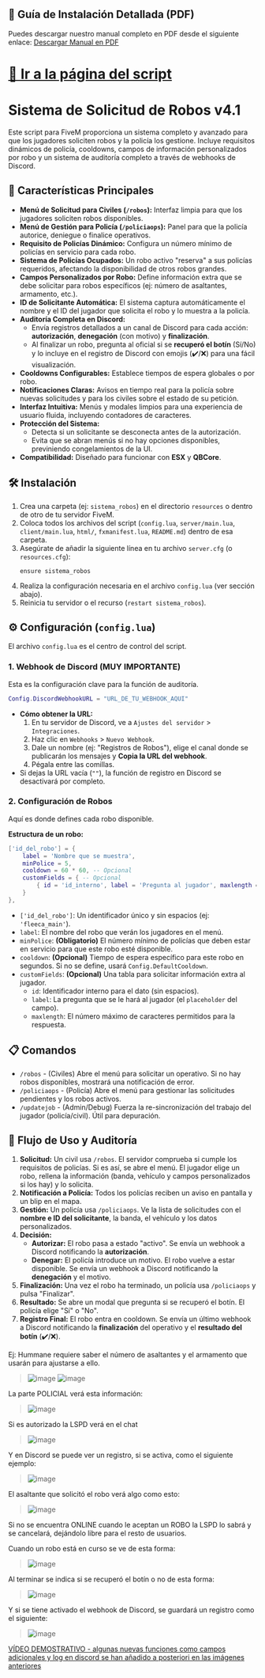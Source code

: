 ## 📄 Guía de Instalación Detallada (PDF)
Puedes descargar nuestro manual completo en PDF desde el siguiente enlace:
[Descargar Manual en PDF](https://drive.google.com/file/d/1jFVQJj1rndXKyV86GUX9SnZlAyyNgEoL/view?usp=sharing)

# [🏪 Ir a la página del script](https://sistema-gestion-robos.tebex.io/category/3021331)


# Sistema de Solicitud de Robos v4.1

Este script para FiveM proporciona un sistema completo y avanzado para que los jugadores soliciten robos y la policía los gestione. Incluye requisitos dinámicos de policía, cooldowns, campos de información personalizados por robo y un sistema de auditoría completo a través de webhooks de Discord.

## 🚀 Características Principales

- **Menú de Solicitud para Civiles (`/robos`):** Interfaz limpia para que los jugadores soliciten robos disponibles.
- **Menú de Gestión para Policía (`/policiaops`):** Panel para que la policía autorice, deniegue o finalice operativos.
- **Requisito de Policías Dinámico:** Configura un número mínimo de policías en servicio para cada robo.
- **Sistema de Policías Ocupados:** Un robo activo "reserva" a sus policías requeridos, afectando la disponibilidad de otros robos grandes.
- **Campos Personalizados por Robo:** Define información extra que se debe solicitar para robos específicos (ej: número de asaltantes, armamento, etc.).
- **ID de Solicitante Automática:** El sistema captura automáticamente el nombre y el ID del jugador que solicita el robo y lo muestra a la policía.
- **Auditoría Completa en Discord:**
    - Envía registros detallados a un canal de Discord para cada acción: **autorización**, **denegación** (con motivo) y **finalización**.
    - Al finalizar un robo, pregunta al oficial si se **recuperó el botín** (Sí/No) y lo incluye en el registro de Discord con emojis (✔️/❌) para una fácil visualización.
- **Cooldowns Configurables:** Establece tiempos de espera globales o por robo.
- **Notificaciones Claras:** Avisos en tiempo real para la policía sobre nuevas solicitudes y para los civiles sobre el estado de su petición.
- **Interfaz Intuitiva:** Menús y modales limpios para una experiencia de usuario fluida, incluyendo contadores de caracteres.
- **Protección del Sistema:**
    - Detecta si un solicitante se desconecta antes de la autorización.
    - Evita que se abran menús si no hay opciones disponibles, previniendo congelamientos de la UI.
- **Compatibilidad:** Diseñado para funcionar con **ESX** y **QBCore**.

## 🛠️ Instalación

1.  Crea una carpeta (ej: `sistema_robos`) en el directorio `resources` o dentro de otro de tu servidor FiveM.
2.  Coloca todos los archivos del script (`config.lua`, `server/main.lua`, `client/main.lua`, `html/`, `fxmanifest.lua`, `README.md`) dentro de esa carpeta.
3.  Asegúrate de añadir la siguiente línea en tu archivo `server.cfg` (o `resources.cfg`):
    ```
    ensure sistema_robos
    ```
4.  Realiza la configuración necesaria en el archivo `config.lua` (ver sección abajo).
5.  Reinicia tu servidor o el recurso (`restart sistema_robos`).

## ⚙️ Configuración (`config.lua`)

El archivo `config.lua` es el centro de control del script.

### 1. Webhook de Discord (MUY IMPORTANTE)

Esta es la configuración clave para la función de auditoría.

```lua
Config.DiscordWebhookURL = "URL_DE_TU_WEBHOOK_AQUI"
```
- **Cómo obtener la URL:**
    1. En tu servidor de Discord, ve a `Ajustes del servidor` > `Integraciones`.
    2. Haz clic en `Webhooks` > `Nuevo Webhook`.
    3. Dale un nombre (ej: "Registros de Robos"), elige el canal donde se publicarán los mensajes y **Copia la URL del webhook**.
    4. Pégala entre las comillas.
- Si dejas la URL vacía (`""`), la función de registro en Discord se desactivará por completo.

### 2. Configuración de Robos

Aquí es donde defines cada robo disponible.

**Estructura de un robo:**
```lua
['id_del_robo'] = { 
    label = 'Nombre que se muestra',
    minPolice = 5,
    cooldown = 60 * 60, -- Opcional
    customFields = { -- Opcional
        { id = 'id_interno', label = 'Pregunta al jugador', maxlength = 50 }
    }
},
```
- `['id_del_robo']`: Un identificador único y sin espacios (ej: `'fleeca_main'`).
- `label`: El nombre del robo que verán los jugadores en el menú.
- `minPolice`: **(Obligatorio)** El número mínimo de policías que deben estar en servicio para que este robo esté disponible.
- `cooldown`: **(Opcional)** Tiempo de espera específico para este robo en segundos. Si no se define, usará `Config.DefaultCooldown`.
- `customFields`: **(Opcional)** Una tabla para solicitar información extra al jugador.
    - `id`: Identificador interno para el dato (sin espacios).
    - `label`: La pregunta que se le hará al jugador (el `placeholder` del campo).
    - `maxlength`: El número máximo de caracteres permitidos para la respuesta.

## 📋 Comandos

- `/robos` - (Civiles) Abre el menú para solicitar un operativo. Si no hay robos disponibles, mostrará una notificación de error.
- `/policiaops` - (Policía) Abre el menú para gestionar las solicitudes pendientes y los robos activos.
- `/updatejob` - (Admin/Debug) Fuerza la re-sincronización del trabajo del jugador (policía/civil). Útil para depuración.

## 📖 Flujo de Uso y Auditoría

1.  **Solicitud:** Un civil usa `/robos`. El servidor comprueba si cumple los requisitos de policías. Si es así, se abre el menú. El jugador elige un robo, rellena la información (banda, vehículo y campos personalizados si los hay) y lo solicita.
2.  **Notificación a Policía:** Todos los policías reciben un aviso en pantalla y un blip en el mapa.
3.  **Gestión:** Un policía usa `/policiaops`. Ve la lista de solicitudes con el **nombre e ID del solicitante**, la banda, el vehículo y los datos personalizados.
4.  **Decisión:**
    - **Autorizar:** El robo pasa a estado "activo". Se envía un webhook a Discord notificando la **autorización**.
    - **Denegar:** El policía introduce un motivo. El robo vuelve a estar disponible. Se envía un webhook a Discord notificando la **denegación** y el motivo.
5.  **Finalización:** Una vez el robo ha terminado, un policía usa `/policiaops` y pulsa "Finalizar".
6.  **Resultado:** Se abre un modal que pregunta si se recuperó el botín. El policía elige "Sí" o "No".
7.  **Registro Final:** El robo entra en cooldown. Se envía un último webhook a Discord notificando la **finalización** del operativo y el **resultado del botín** (✔️/❌).

Ej: Hummane requiere saber el número de asaltantes y el armamento que usarán para ajustarse a ello.
>![image](https://github.com/user-attachments/assets/ca52e068-55b2-44f7-9052-7e893dce0e45)
>![image](https://github.com/user-attachments/assets/35baefb1-8b82-4e50-a22f-f70b1590bfbe)

La parte POLICIAL verá esta información:
>![image](https://github.com/user-attachments/assets/4157a6eb-a969-4058-aeef-8cf0d430a578)

Si es autorizado la LSPD verá en el chat
>![image](https://github.com/user-attachments/assets/7f351a42-4d63-42de-ad5f-3473c9af741a)

Y en Discord se puede ver un registro, si se activa, como el siguiente ejemplo:
>![image](https://github.com/user-attachments/assets/90f537d9-7641-4ce8-b943-a0b68e7bece3)

El asaltante que solicitó el robo verá algo como esto:
>![image](https://github.com/user-attachments/assets/f527f6cf-2396-47a1-8584-95e2487a4b0d)

Si no se encuentra ONLINE cuando le aceptan un ROBO la LSPD lo sabrá y se cancelará, dejándolo libre para el resto de usuarios.

Cuando un robo está en curso se ve de esta forma:
>![image](https://github.com/user-attachments/assets/7d9ee152-639b-499d-a0d0-db0e8e83d105)

Al terminar se indica si se recuperó el botín o no de esta forma:
>![image](https://github.com/user-attachments/assets/56d41e53-2a88-44f0-a432-3d260eb4e375)

Y si se tiene activado el webhook de Discord, se guardará un registro como el siguiente:
>![image](https://github.com/user-attachments/assets/6f78f802-1942-4c98-a24d-5369673d1e08)

[VÍDEO DEMOSTRATIVO - algunas nuevas funciones como campos adicionales y log en discord se han añadido a posteriori en las imágenes anteriores](https://www.youtube.com/watch?v=T9CL5uX9XqI)



